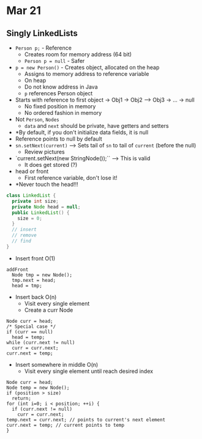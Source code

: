 # Mar 21

## Singly LinkedLists
- `Person p;` - Reference
  - Creates room for memory address (64 bit)
  - `Person p = null` - Safer
- `p = new Person()` - Creates object, allocated on the heap
  - Assigns to memory address to reference variable
  - On heap
  - Do not know address in Java
  - `p` references Person object
- Starts with reference to first object -> Obj1 -> Obj2 --> Obj3 -> ... -> null
  - No fixed position in memory
  - No ordered fashion in memory
- Not `Person`, `Nodes`
  - `data` and `next` should be private, have getters and setters
- \*By default, if you don't initialize data fields, it is null
- Reference points to null by default
- `sn.setNext(current)` --> Sets tail of `sn` to tail of `current` (before the null)
  - Review pictures
- `current.setNext(new StringNode());`` --> This is valid
  - It does get stored (?)
- head or front
  - First reference variable, don't lose it!
- \*Never touch the head!!!
```java
class LinkedList {
  private int size;
  private Node head = null;
  public LinkedList() {
    size = 0;
  }
  // insert
  // remove
  // find
}
```
- Insert front O(1)
```
addFront
  Node tmp = new Node();
  tmp.next = head;
  head = tmp;
```
- Insert back O(n)
  - Visit every single element
  - Create a curr Node
```
Node curr = head;
/* Special case */
if (curr == null)
  head = temp;
while (curr.next != null)
  curr = curr.next;
curr.next = temp;
```
- Insert somewhere in middle O(n)
  - Visit every single element until reach desired index
```
Node curr = head;
Node temp = new Node();
if (position > size)
  return;
for (int i=0; i < position; ++i) {
  if (curr.next != null)
    curr = curr.next;
temp.next = curr.next; // points to current's next element
curr.next = temp; // current points to temp
}
```
